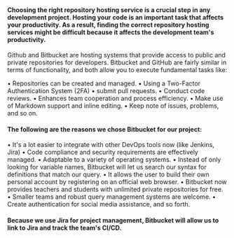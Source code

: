 #### Choosing the right repository hosting service is a crucial step in any development project. Hosting your code is an important task that affects your productivity. As a result, finding the correct repository hosting services might be difficult because it affects the development team's productivity.
Github and Bitbucket are hosting systems that provide access to public and private repositories for developers. Bitbucket and GitHub are fairly similar in terms of functionality, and both allow you to execute fundamental tasks like:

•	Repositories can be created and managed.
•	Using a Two-Factor Authentication System (2FA)
•	submit pull requests.
•	Conduct code reviews.
•	Enhances team cooperation and process efficiency.
•	Make use of Markdown support and inline editing.
•	Keep note of issues, problems, and so on.

#### The following are the reasons we chose Bitbucket for our project:

•	It's a lot easier to integrate with other DevOps tools now (like Jenkins, Jira)
•	Code compliance and security requirements are effectively managed.
•	Adaptable to a variety of operating systems.
•	Instead of only looking for variable names, Bitbucket will let us search our syntax for definitions that match our query.
•	It allows the user to build their own personal account by registering on an official web browser.
•	Bitbucket now provides teachers and students with unlimited private repositories for free.
•	Smaller teams and robust query management systems are welcome.
•	Create authentication for social media assistance, and so forth.

#### Because we use Jira for project management, Bitbucket will allow us to link to Jira and track the team's CI/CD.
